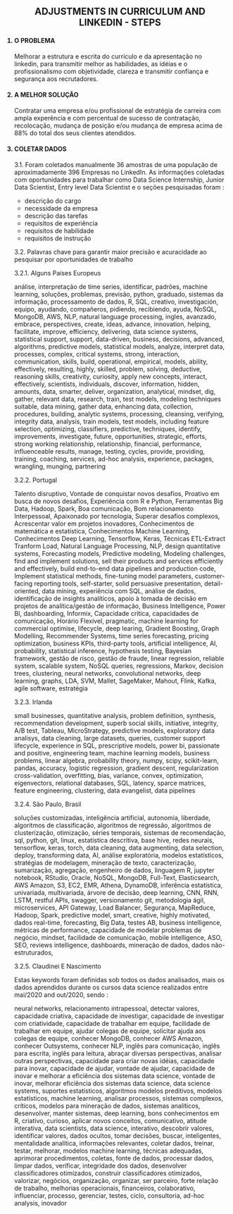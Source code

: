 <ol>
<h2 align='center'>ADJUSTMENTS IN CURRICULUM AND LINKEDIN - STEPS</h2>
<h4><li>O PROBLEMA</li></h4>
<p>Melhorar a estrutura e escrita do currículo e da apresentação no linkedin, para transmitir melhor as habilidades, as idéias e o profissionalismo com objetividade, clareza e transmitir confiança e segurança aos recrutadores.</p>

<h4><li>A MELHOR SOLUÇÃO</li></h4>
<p>Contratar uma empresa e/ou profissional de estratégia de carreira com ampla experência e com percentual de sucesso de contratação, recolocação, mudança de posição e/ou mudança de empresa acima de 88% do total dos seus clientes atendidos.</p>

<h4><li>COLETAR DADOS</li></h4>
<p>3.1. Foram coletados manualmente 36 amostras de uma população de aproximadamente 396 Empresas no LinkedIn. As informações coletadas com oportunidades para trabalhar como Data Science Internship, Junior Data Scientist, Entry level Data Scientist e o seções pesquisadas foram :</p>
    <ul>
        <li>descrição do cargo</li>
        <li>necessidade da empresa</li>
        <li>descrição das tarefas</li>
        <li>requisitos de experiência</li>
        <li>requisitos de habilidade</li>
        <li>requisitos de instrução</li>
    </ul>
</p>
<!--<h4>KEYWORD CURRICULUM FOR DATA SCIENTISTS</h4>-->
<p>3.2. Palavras chave para garantir maior precisão e acuracidade ao pesquisar por oportunidades de trabalho</p>
<p>3.2.1. Alguns Países Europeus</p>
<p>análise, interpretação de time series, identificar, padrões, machine learning, soluções, problemas, previsão, python, graduado, sistemas da informação, processamento de dados, R, SQL, creativo, investigación, equipo, ayudando, compañeros, pidiendo, recibiendo, ayuda, NoSQL, MongoDB, AWS, NLP, natural language processing, ingles, avanzado, embrace, perspectives, create, ideas, advance, innovation, helping, facilitate, improve, efficiency, delivering, data science systems, statistical support, support, data-driven, business, decisions, advanced, algorithms, predictive models, statistical models, analyze, interpret data, processes, complex, critical systems, strong, interaction, communication, skills, build, operational, empirical, models, ability, effectively, resulting, highly, skilled, problem, solving, deductive, reasoning skills, creativity, curiosity, apply new concepts, interact, effectively, scientists, individuals, discover, information, hidden, amounts, data, smarter, deliver, organization, analytical, mindset, dig, gather, relevant data, research, train, test models, modeling techniques suitable, data mining, gather data, enhancing data, collection, procedures, building, analytic systems, processing, cleansing, verifying, integrity data, analysis, train models, test models, including feature selection, optimizing, classifiers, predictive, techniques, identify, improvements, investigate, future, opportunities, strategic, efforts, strong working relationship, relationship, financial, performance, influenceable results, manage, testing, cycles, provide, providing, training, coaching, services, ad-hoc analysis, experience, packages, wrangling, munging, partnering</p>

<p>3.2.2. Portugal</p>
<p>Talento disruptivo, Vontade de conquistar novos desafios, Proativo em busca de novos desafios, Experiência com R e Python, Ferramentas Big Data, Hadoop, Spark, Boa comunicação, Bom relacionamento Interpessoal, Apaixonado por tecnologia, Superar desafios complexos, Acrescentar valor em projetos inovadores, Conhecimentos de matemática e estatística, Conhecimentos Machine Learning, Conhecimentos Deep Learning, Tensorflow, Keras, Técnicas ETL-Extract Tranform Load, Natural Language Processing, NLP, design quantitative systems, Forecasting models, Predictive modeling, Modeling challenges, find and implement solutions, sell their products and services efficiently and effectively, build end-to-end data pipelines and production code, Implement statistical methods, fine-tuning model parameters, customer-facing reporting tools, self-starter, solid persuasive presentation, detail-oriented, data mining, experiência com SQL, análise de dados, identificação de insights analíticos, apoio à tomada de decisão em projetos de analítica/gestão de informação, Business Intelligence, Power BI, dashboarding, Informix, Capacidade crítica, capacidades de comunicação, Horário Flexível, pragmatic, machine learning for commercial optimise, lifecycle, deep learing, Gradient Boosting, Graph Modelling, Recommender Systems, time series forecasting, pricing optimization, business KPIs, third-party tools, artificial intelligence, AI, probability, statistical inference, hypothesis testing, Bayesian framework, gestão de risco, gestão de fraude, linear regression, reliable system, scalable system, NoSQL queries, regressions, Markov, decision trees, clustering, neural networks, convolutional networks, deep learning, graphs, LDA, SVM, Mallet, SageMaker, Mahout, Flink, Kafka, agile software, estratégia</p>

<p>3.2.3. Irlanda</p>
<p>small businesses, quantitative analysis, problem definition, synthesis, recommendation development, superb social skills, initiative, integrity, A/B test, Tableau, MicroStrategy, predictive models, exploratory data analisys, data cleaning, large datasets, queries, customer support lifecycle, experience in SQL, prescriptive models, power bi, passionate and positive, engineering team, machine learning models, business problems, linear algebra, probability theory, numpy, scipy, scikit-learn, pandas, accuracy, logistic regression, gradient descent, regularization cross-validation, overfitting, bias, variance, convex, optimization, eigenvectors, relational databases, SQL, latency, sparce matrices, feature engineering, clustering, data evangelist, data pipelines</p>

<p>3.2.4. São Paulo, Brasil</p>
<p>soluções customizadas, inteligência artificial, autonomia, liberdade, algoritmos de classificação, algoritmos de regressão, algoritmos de clusterização, otimização, séries temporais, sistemas de recomendação, sql, python, git, linux, estatística descritiva, base hive, redes neurais, tensorflow, keras, torch, data cleaning, data augmenting, data selection, deploy, transforming data, AI, análise exploratória, modelos estatísticos, stratégias de modelagem, mineração de texto, caracterização, sumarização, agregação, engenheiro de dados, linguagem R, jupyter notebook, RStudio, Oracle, NoSQL, MongoDB, Full-Text, Elasticsearch, AWS Amazon, S3, EC2, EMR, Athena, DynamoDB, inferência estatística, univariada, multivariada, árvore de decisão, deep learning, CNN, RNN, LSTM, restful APIs, swagger, versionamento git, metodologia ágil, microservices, API Gateway, Load Balancer, Segurança, MapReduce, Hadoop, Spark, predictive model, smart, creative, highly motivated, dados real-time, forecasting, Big Data, testes AB, business intelligence, métricas de performance, capacidade de modelar problemas de negócio, mindset, facilidade de comunicação, mobile intelligence, ASO, SEO, reviews intelligence, dashboards, mineração de dados, dados não-estruturados, 
</p>

<p>3.2.5. Claudinei E Nascimento</p>
<p>Estas keywords foram definidas sob todos os dados analisados, mais os dados aprendidos durante os cursos data science realizados entre mai/2020 and out/2020, sendo :</p>
<p>neural networks, relacionamento intrapessoal, detectar valores, capacidade criativa, capacidade de investigar, capacidade de investigar com criatividade, capacidade de trabalhar em equipe, facilidade de trabalhar em equipe, ajudar colegas de equipe, solicitar ajuda aos colegas de equipe, conhecer MongoDB, conhecer AWS Amazon, conhecer Outsystems, conhecer NLP, inglês para comunicação, inglês para escrita, inglês para leitura, abraçar diversas perspectivas, analisar outras perspectivas, capacidade para criar novas idéias, capacidade para inovar, capacidade de ajudar, vontade de ajudar, capacidade de inovar e melhorar a eficiência dos sistemas data science, vontade de inovar, melhorar eficiência dos sistemas data science, data science systems, suportes estatísticos, algoritmos modelos preditivos, modelos estatísticos, machine learning, analisar processos, sistemas complexos, críticos, modelos para mineração de dados, sistemas analíticos, desenvolver, manter sistemas, deep learning, bons conhecimentos em R, criativo, curioso, aplicar novos conceitos, comunicativo, atitude interativa, data scientists, data science, interativo, descobrir valores, identificar valores, dados ocultos, tomar decisões, buscar, inteligentes, mentalidade analítica, informações relevantes, coletar dados, treinar, testar, melhorar, modelos machine learning, técnicas adequadas, aprimorar procedimentos, coletas, fonte de dados, processar dados, limpar dados, verificar, integridade dos dados, desenvolver classificadores otimizados, construir classificadores otimizados, valorizar, negócios, organização, organizar, ser parceiro, forte relação de trabalho, melhorias operacionais, financeiros, colaborativo, influenciar, processo, gerenciar, testes, ciclo, consultoria, ad-hoc analysis, inovador</p>
</ol>
